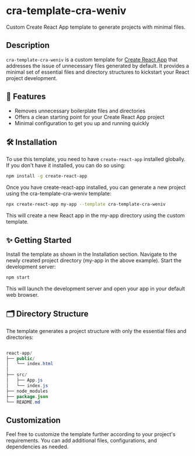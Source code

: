 # cra-template-cra-weniv


Custom Create React App template to generate projects with minimal files.

## Description

`cra-template-cra-weniv` is a custom template for [Create React App](https://reactjs.org/docs/create-a-new-react-app.html#create-react-app) that addresses the issue of unnecessary files generated by default. It provides a minimal set of essential files and directory structures to kickstart your React project development.

## 📌 Features

- Removes unnecessary boilerplate files and directories
- Offers a clean starting point for your Create React App project
- Minimal configuration to get you up and running quickly

## 🛠 Installation

To use this template, you need to have `create-react-app` installed globally. If you don't have it installed, you can do so using:

```bash
npm install -g create-react-app
```

Once you have create-react-app installed, you can generate a new project using the cra-template-cra-weniv template:

```bash
npx create-react-app my-app --template cra-template-cra-weniv
```

This will create a new React app in the my-app directory using the custom template.

## ✨ Getting Started

Install the template as shown in the Installation section.
Navigate to the newly created project directory (my-app in the above example).
Start the development server:

```bash
npm start
```

This will launch the development server and open your app in your default web browser.

## 🗂️ Directory Structure

The template generates a project structure with only the essential files and directories:

```java

react-app/
├── public/
│   └── index.html
│   
├── src/
│   ├── App.js
│   └── index.js
├── node_modules
├── package.json
└── README.md
```

## Customization
Feel free to customize the template further according to your project's requirements. You can add additional files, configurations, and dependencies as needed.

